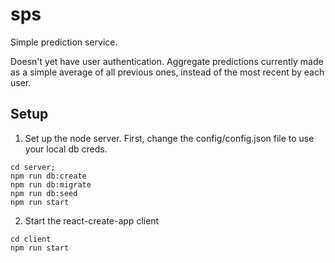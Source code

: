 # sps

Simple prediction service. 

Doesn't yet have user authentication. Aggregate predictions currently made as a simple average of all previous ones, instead of the most recent by each user.


## Setup

1. Set up the node server.
  First, change the config/config.json file to use your local db creds.
  
```
cd server;
npm run db:create
npm run db:migrate
npm run db:seed
npm run start
```

2. Start the react-create-app client

```
cd client 
npm run start
```
